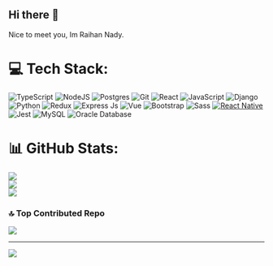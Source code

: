 ## Hi there 👋

Nice to meet you, Im Raihan Nady.

# 💻 Tech Stack:
![TypeScript](https://img.shields.io/badge/typescript-%23007ACC.svg?style=for-the-badge&logo=typescript&logoColor=white) ![NodeJS](https://img.shields.io/badge/node.js-6DA55F?style=for-the-badge&logo=node.js&logoColor=white) ![Postgres](https://img.shields.io/badge/postgres-%23316192.svg?style=for-the-badge&logo=postgresql&logoColor=white) ![Git](https://img.shields.io/badge/git-%23F05033.svg?style=for-the-badge&logo=git&logoColor=white) ![React](https://img.shields.io/badge/react-%2320232a.svg?style=for-the-badge&logo=react&logoColor=%2361DAFB) ![JavaScript](https://img.shields.io/badge/javascript-%23323330.svg?style=for-the-badge&logo=javascript&logoColor=%23F7DF1E) ![Django](https://img.shields.io/badge/django-%23092E20.svg?style=for-the-badge&logo=django&logoColor=white) ![Python](https://img.shields.io/badge/python-%2314354C.svg?style=for-the-badge&logo=python&logoColor=white) ![Redux](https://img.shields.io/badge/redux-%23764ABC.svg?style=for-the-badge&logo=redux&logoColor=white) ![Express Js](https://img.shields.io/badge/express-%23404D59.svg?style=for-the-badge&logo=express&logoColor=white) ![Vue](https://img.shields.io/badge/vue.js-%2335495e.svg?style=for-the-badge&logo=vue.js&logoColor=%234FC08D) ![Bootstrap](https://img.shields.io/badge/bootstrap-%23563D7C.svg?style=for-the-badge&logo=bootstrap&logoColor=white) ![Sass](https://img.shields.io/badge/Sass-%23CC6699.svg?style=for-the-badge&logo=Sass&logoColor=white) [![React Native](https://img.shields.io/badge/react_native-%2320232a.svg?style=for-the-badge&logo=react&logoColor=%2361DAFB)](https://reactnative.dev/) ![Jest](https://img.shields.io/badge/jest-%23C21325.svg?style=for-the-badge&logo=jest&logoColor=white) ![MySQL](https://img.shields.io/badge/mysql-%2300f.svg?style=for-the-badge&logo=mysql&logoColor=white) ![Oracle Database](https://img.shields.io/badge/oracle-%23F00000.svg?style=for-the-badge&logo=oracle&logoColor=white)

# 📊 GitHub Stats:
![](https://github-readme-stats.vercel.app/api?username=raihannady&theme=dark&hide_border=false&include_all_commits=false&count_private=false)<br/>
![](https://github-readme-streak-stats.herokuapp.com/?user=raihannady&theme=dark&hide_border=false)<br/>
![](https://github-readme-stats.vercel.app/api/top-langs/?username=raihannady&theme=dark&hide_border=false&include_all_commits=false&count_private=false&layout=compact)

### 🔝 Top Contributed Repo
![](https://github-contributor-stats.vercel.app/api?username=raihannady&limit=5&theme=dark&combine_all_yearly_contributions=true)

---
[![](https://visitcount.itsvg.in/api?id=raihannady&icon=0&color=0)](https://visitcount.itsvg.in)

<!-- Proudly created with GPRM ( https://gprm.itsvg.in ) -->
